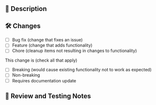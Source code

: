 ## 📖 Description
<!--Include a description of what has changed and include relevant motivation and context.
If needed, make sure to list all dependencies that are required for this change.-->

## 🛠 Changes
<!--Please choose one or delete options that are not relevant-->

- [ ] Bug fix (change that fixes an issue)
- [ ] Feature (change that adds functionality)
- [ ] Chore (cleanup items not resulting in changes to functionality)

This change is (check all that apply)

- [ ] Breaking (would cause existing functionality not to work as expected)
- [ ] Non-breaking
- [ ] Requires documentation update

## 📝 Review and Testing Notes
<!--Please add information that would be helpful to the reviewer / tester, such as testing scenarios and anything to pay special attention to.>